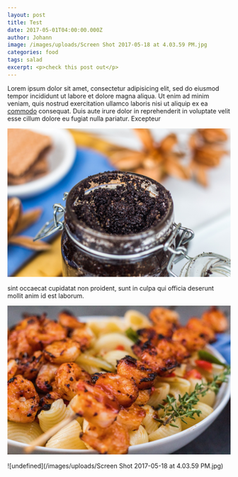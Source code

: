 ```yaml
---
layout: post
title: Test
date: 2017-05-01T04:00:00.000Z
author: Johann
image: /images/uploads/Screen Shot 2017-05-18 at 4.03.59 PM.jpg
categories: food
tags: salad
excerpt: <p>check this post out</p>
---
```

Lorem ipsum dolor sit amet, consectetur adipisicing elit, sed do eiusmod tempor incididunt ut labore et dolore magna aliqua. Ut enim ad minim veniam, quis nostrud exercitation ullamco laboris nisi ut aliquip ex ea [commodo](https://www.bbc.co.uk) consequat. Duis aute irure dolor in reprehenderit in voluptate velit esse cillum dolore eu fugiat nulla pariatur. Excepteur 


![test](/images/uploads/coffee_scrub_3.jpg)

sint occaecat cupidatat non proident, sunt in culpa qui officia deserunt mollit anim id est laborum.

![undefined](/images/uploads/grilled_shrimp_sauce_1.jpg)

![undefined](/images/uploads/Screen Shot 2017-05-18 at 4.03.59 PM.jpg)

